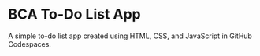 # BCA To-Do List App
A simple to-do list app created using HTML, CSS, and JavaScript in GitHub Codespaces.
